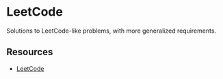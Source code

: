 # LeetCode

Solutions to LeetCode-like problems, with more generalized requirements.

## Resources

- [LeetCode](https://www.leetcode.com)
